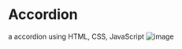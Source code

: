 # Accordion
a accordion using HTML, CSS, JavaScript
![image](https://github.com/SahilPanigrahi/Accordion/assets/119133054/302cb46d-d9e7-431c-8f0e-8d05be78c340)
